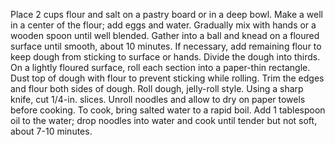 Place 2 cups flour and salt on a pastry board or in a deep bowl. Make a well in a center of the flour; add eggs and water. Gradually mix with hands or a wooden spoon until well blended.
Gather into a ball and knead on a floured surface until smooth, about 10 minutes. If necessary, add remaining flour to keep dough from sticking to surface or hands. Divide the dough into thirds. On a lightly floured surface, roll each section into a paper-thin rectangle. Dust top of dough with flour to prevent sticking while rolling. Trim the edges and flour both sides of dough.
Roll dough, jelly-roll style. Using a sharp knife, cut 1/4-in. slices. Unroll noodles and allow to dry on paper towels before cooking.
To cook, bring salted water to a rapid boil. Add 1 tablespoon oil to the water; drop noodles into water and cook until tender but not soft, about 7-10 minutes.
